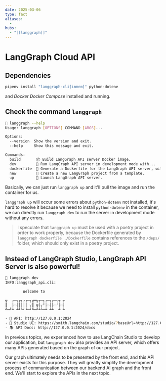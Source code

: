 ```yaml
---
date: 2025-03-06
type: fact
aliases:
  -
hubs:
  - "[[langgraph]]"
---
```


# LangGraph Cloud API


## Dependencies
```sh
pipenv install "langgraph-cli[inmem]" python-dotenv
```
and *Docker* *Docker Compose* installed and running.


## Check the command `langgraph`
```sh
 langgraph --help
Usage: langgraph [OPTIONS] COMMAND [ARGS]...

Options:
  --version  Show the version and exit.
  --help     Show this message and exit.

Commands:
  build       📦 Build LangGraph API server Docker image.
  dev         🏃 Run LangGraph API server in development mode with...
  dockerfile  🐳 Generate a Dockerfile for the LangGraph API server, with...
  new         🌱 Create a new LangGraph project from a template.
  up          🚀 Launch LangGraph API server.

```

Basically, we can just run `langgraph up` and it'll pull the image and run the container for us.

`langgraph up` will occur some errors about `python-dotenv` not installed, it's hard to resolve it because we need to install `python-dotenv` in the container, we can directly run `langgraph dev` to run the server in development mode without any errors.

> I speculate that `langgraph up` must be used with a poetry project in order to work properly, because the Dockerfile generated by `langgraph dockerfile ./Dockerfile` contains references to the `/deps/` folder, which should only exist in a poetry project.


## Instead of LangGraph Studio, LangGraph API Server is also powerful!
```sh
 langgraph dev
INFO:langgraph_api.cli:

        Welcome to

╦  ┌─┐┌┐┌┌─┐╔═╗┬─┐┌─┐┌─┐┬ ┬
║  ├─┤││││ ┬║ ╦├┬┘├─┤├─┘├─┤
╩═╝┴ ┴┘└┘└─┘╚═╝┴└─┴ ┴┴  ┴ ┴

- 🚀 API: http://127.0.0.1:2024
- 🎨 Studio UI: https://smith.langchain.com/studio/?baseUrl=http://127.0.0.1:2024 # before we use LangChain Studio to develop our app
- 📚 API Docs: http://127.0.0.1:2024/docs

```
In previous topics, we experienced how to use LangChain Studio to develop our application, but `langgraph dev` also provides an API server, which offers many APIs generated based on the graph of our project.

Our graph ultimately needs to be presented by the front end, and this API server exists for this purpose. They will greatly simplify the development process of communication between our backend AI graph and the front end. We'll start to explore the APIs in the next topic.




